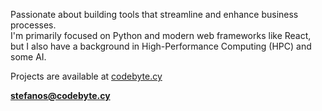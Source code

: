 <p>Passionate about building tools that streamline and enhance business processes.<br>
I'm primarily focused on Python and modern web frameworks like React, but I also have a background in High-Performance Computing (HPC) and some AI.</p>

Projects are available at [codebyte.cy](https://codebyte.cy)

**stefanos@codebyte.cy**
